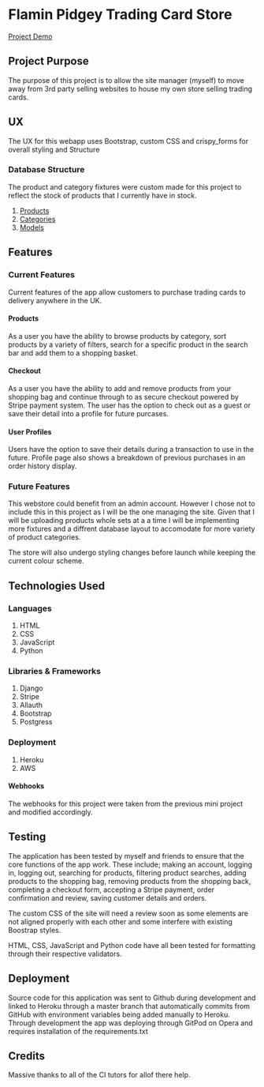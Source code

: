 # Flamin Pidgey Trading Card Store 

[Project Demo](#) 
## Project Purpose
The purpose of this project is to allow the site manager (myself) to move away from 3rd party selling
websites to house my own store selling trading cards. 

## UX
The UX for this webapp uses Bootstrap, custom CSS and crispy_forms for overall styling and Structure

### Database Structure
The product and category fixtures were custom made for this project to reflect the stock of products that
I currently have in stock.

1. [Products](#)
2. [Categories](#)
3. [Models](#)

## Features

### Current Features
Current features of the app allow customers to purchase trading cards to delivery anywhere in the UK.

#### Products
As a user you have the ability to browse products by category, sort products by a variety of filters, search
for a specific product in the search bar and add them to a shopping basket.

#### Checkout
As a user you have the ability to add and remove products from your shopping bag and continue through to
as secure checkout powered by Stripe payment system. The user has the option to check out as a guest or
save their detail into a profile for future purcases.

#### User Profiles
Users have the option to save their details during a transaction to use in the future. Profile page also
shows a breakdown of previous purchases in an order history display. 

### Future Features
This webstore could benefit from an admin account. However I chose not to include this in this project 
as I will be the one managing the site. Given that I will be uploading products whole sets at a a time I 
will be implementing more fixtures and a diffrent database layout to accomodate for more variety of product 
categories. 

The store will also undergo styling changes before launch while keeping the current colour scheme.

## Technologies Used

### Languages
1. HTML
2. CSS
3. JavaScript
4. Python

### Libraries & Frameworks
1. Django
2. Stripe
3. Allauth
4. Bootstrap
5. Postgress

### Deployment
1. Heroku
2. AWS

#### Webhooks
The webhooks for this project were taken from the previous mini project and modified accordingly.

## Testing
The application has been tested by myself and friends to ensure that the core functions of the app work. These 
include; making an account, logging in, logging out, searching for products, filtering product searches, adding 
products to the shopping bag, removing products from the shopping back, completing a checkout form, accepting a Stripe
payment, order confirmation and review, saving customer details and orders. 

The custom CSS of the site will need a review soon as some elements are not aligned properly with each other and some
interfere with existing Boostrap styles. 

HTML, CSS, JavaScript and Python code have all been tested for formatting through their respective validators.

## Deployment
Source code for this application was sent to Github during development and linked to Heroku through a master branch
that automatically commits from GitHub with environment variables being added manually to Heroku. Through development the
app was deploying through GitPod on Opera and requires installation of the requirements.txt

## Credits
Massive thanks to all of the CI tutors for allof there help. 


